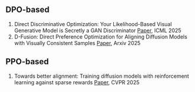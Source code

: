 ## DPO-based
1. Direct Discriminative Optimization: Your Likelihood-Based Visual Generative Model is Secretly a GAN Discriminator [Paper](https://arxiv.org/pdf/2503.01103), ICML 2025
2. D-Fusion: Direct Preference Optimization for Aligning Diffusion Models with Visually Consistent Samples [Paper](https://arxiv.org/abs/2505.22002), Arxiv 2025

## PPO-based
1. Towards better alignment: Training diffusion models with reinforcement learning against sparse rewards [Paper](https://arxiv.org/abs/2503.11240), CVPR 2025
